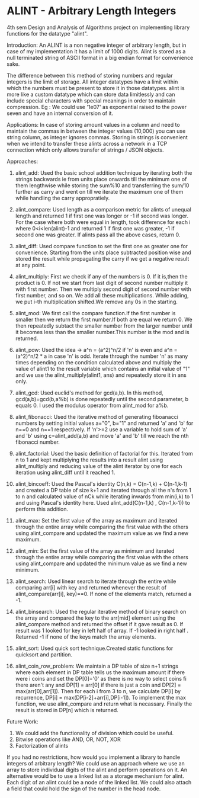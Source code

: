 # ALINT - Arbitrary Length Integers
4th sem Design and Analysis of Algorithms project on implementing library functions for the datatype "alint".

Introduction:
An ALINT is a non negative integer of arbitrary length, but in case of my implementation it has a limit of 1000 digits. Alint is stored as a null terminated string of ASCII format in a big endian format for convenience sake.

The difference between this method of storing numbers and regular integers is the limit of storage. All integer datatypes have a limit within which the numbers must be present to store it in those datatypes. alint is more like a custom datatype which can store data limitlessly and can include special characters with special meanings in order to maintain compression. Eg : We could use '1e07' as exponential raised to the power seven and have an internal conversion of it.

Applications:
In case of storing amount values in a column and need to maintain the commas in between the integer values (10,000) you can use string column, as integer ignores commas.
Storing in strings is convenient when we intend to transfer these alints across a network in a TCP connection which only allows transfer of strings / JSON objects.


Approaches:
1) alint_add: Used the basic school addition technique by  iterating both the strings backwards ie from units place onwards till the minimum one of them lengthwise while storing the sum%10 and transferring the sum/10 further as carry and went on till we iterate the maximum one of them while handling the carry appropratiely. 

2) alint_compare: Used length as a comparison metric for alints of unequal length and returned 1 if first one was longer or -1 if second was longer. For the case where both were equal in length, took difference for each i where 0<i<len(alint)-1 and returned 1 if first one was greater, -1 if second one was greater. If alints pass all the above cases, return 0.

3) alint_diff: Used compare function to set the first one as greater one for convenience. Starting from the units place subtracted position wise and stored the result while propagating the carry if we get a negative result at any point. 

4) alint_multiply: First we check if any of the numbers is 0. If it is,then the product is 0. If not we start from last digit of second number multiply it with first number. Then we multiply second digit of second number with first number, and so on. We add all these multiplications. While adding, we put i-th multiplication shifted.We remove any 0s in the starting. 

5) alint_mod: We first call the compare function.If the first number is smaller then we return the first number.If both are equal we return 0.
We then repeatedly subtact the smaller number from the larger number until it becomes less than the smaller number.This number is the mod and is returned.

6) alint_pow: Used the idea -> a^n = (a^2)^n/2 if 'n' is even and a^n = (a^2)^n/2 * a in case 'n' is odd. Iterate through the number 'n' as many times depending on the condition calculated above and multiply the value of alint1 to the result variable which contains an initial value of "1" and we use the alint_multiply(alint1, ans) and repeatedly store it in ans only.



7) alint_gcd: Used euclid's method for gcd(a,b). In this method, gcd(a,b)=gcd(b,a%b) is done repeatedly until the second parameter, b equals 0. I used the modulus operator from alint_mod for a%b.



8) alint_fibonacci: Used the iterative method of generating fiboanacci numbers by setting initial values a="0", b="1" and returned 'a' and 'b' for n==0 and n==1 respectively. If 'n'>=2 use a variable to hold sum of 'a' and 'b' using c=alint_add(a,b) and move 'a' and 'b' till we reach the nth fibonacci number.

9) alint_factorial: Used the basic definition of factorial for this. Iterated from n to 1 and kept multiplying the results into a result alint using alint_multiply and reducing value of the alint iterator by one for each iteration using alint_diff until it reached 1.

10) alint_bincoeff: Used the Pascal's identity C(n,k) = C(n-1,k) + C(n-1,k-1) and created a DP table of size k+1 and iterated through all the n's from 1 to n and calculated value of nCk while iterating inwards from min(i,k) to 1 and using Pascal's identity here. Used alint_add(C(n-1,k) , C(n-1,k-1)) to perform this addition.

11) alint_max: Set the first value of the array as maximum and iterated through the entire array while comparing the first value with the others using alint_compare and updated the maximum value as we find a new maximum. 

12) alint_min: Set the first value of the array as minimum and iterated through the entire array while comparing the first value with the others using alint_compare and updated the minimum value as we find a new minimum. 

13) alint_search: Used linear search to iterate through the entire while comparing arr[i] with key and returned whenever the result of alint_compare(arr[i], key)==0. If none of the elements match, returned a -1.

14) alint_binsearch: Used the regular iterative method of binary search on the array and compared the key to the arr[mid] element using the alint_compare method and returned the offset if it gave result as 0. If result was 1 looked for key in left half of array. If -1 looked in right half . Returned -1 if none of the keys match the array elements.

15) alint_sort: Used quick sort technique.Created static functions for quicksort and partition.

16) alint_coin_row_problem: We maintain a DP table of size n+1 strings where each element in DP table tells us the maximum amount if there were i coins and set the DP[0]='0' as there is no way to select coins fi there aren't any and DP[1] = arr[0] if there is just a coin and DP[2] = max(arr[0],arr[1]). Then for each i from 3 to n, we calculate DP[i] by recurrence, DP[i] = max(DP[i-2]+arr[i],DP[i-1]). To implement the max function, we use alint_compare and return what is necassary. Finally the result is stored in DP[n] which is returned.

Future Work:
1) We could add the functionality of division which could be useful.
2) Bitwise operations like AND, OR, NOT, XOR
3) Factorization of alints

If you had no restrictions, how would you implement a library to handle integers of arbitrary length?
We could use an approach where we use an array to store individual digits of the alint and perform operations on it.
An alternative would be to use a linked list as a storage mechanism for alint. Each digit of an alint could be a node of the linked list. We could also attach a field that could hold the sign of the number in the head node.


